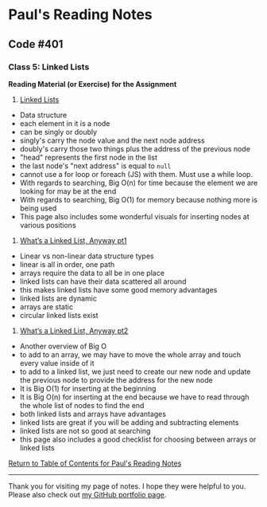 # Paul's Reading Notes

## Code #401

### Class 5: Linked Lists

**Reading Material (or Exercise) for the Assignment**
1. [Linked Lists](https://codefellows.github.io/common_curriculum/data_structures_and_algorithms/Code_401/class-05/resources/singly_linked_list.html)
- Data structure
- each element in it is a node
- can be singly or doubly
- singly's carry the node value and the next node address
- doubly's carry those two things plus the address of the previous node
- "head" represents the first node in the list
- the last node's "next address" is equal to `null`
- cannot use a for loop or foreach (JS) with them.  Must use a while loop.
- With regards to searching, Big O(n) for time because the element we are looking for may be at the end
- With regards to searching, Big O(1) for memory because nothing more is being used
- This page also includes some wonderful visuals for inserting nodes at various positions



1. [What’s a Linked List, Anyway pt1](https://medium.com/basecs/whats-a-linked-list-anyway-part-1-d8b7e6508b9d)
- Linear vs non-linear data structure types
- linear is all in order, one path
- arrays require the data to all be in one place
- linked lists can have their data scattered all around
- this makes linked lists have some good memory advantages
- linked lists are dynamic
- arrays are static
- circular linked lists exist


1. [What’s a Linked List, Anyway pt2](https://medium.com/basecs/whats-a-linked-list-anyway-part-2-131d96f71996)
- Another overview of Big O
- to add to an array, we may have to move the whole array and touch every value inside of it
- to add to a linked list, we just need to create our new node and update the previous node to provide the address for the new node
- It is Big O(1) for inserting at the beginning
- It is Big O(n) for inserting at the end because we have to read through the whole list of nodes to find the end
- both linked lists and arrays have advantages
- linked lists are great if you will be adding and subtracting elements
- linked lists are not so good at searching
- this page also includes a good checklist for choosing between arrays or linked lists



[Return to Table of Contents for Paul's Reading Notes](https://paul-leonard.github.io/reading-notes/ "Go back to find more notes!")



---



Thank you for visiting my page of notes.  I hope they were helpful to you.  Please also check out [my GitHub portfolio page](https://github.com/paul-leonard "Paul's GitHub Portfolio").